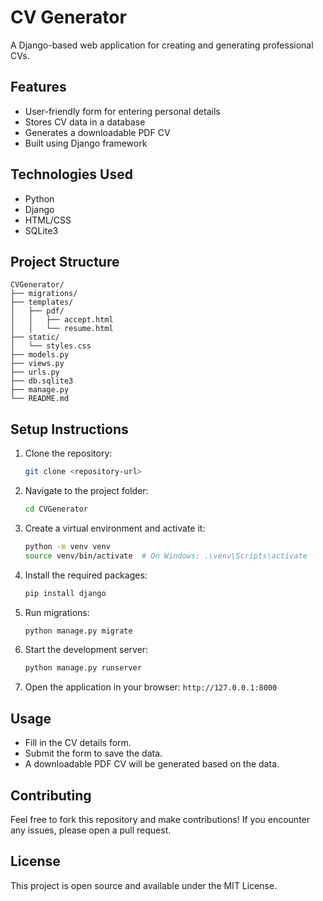 # CV Generator

A Django-based web application for creating and generating professional CVs.

## Features
- User-friendly form for entering personal details
- Stores CV data in a database
- Generates a downloadable PDF CV
- Built using Django framework

## Technologies Used
- Python
- Django
- HTML/CSS
- SQLite3

## Project Structure
```
CVGenerator/
├── migrations/
├── templates/
│   ├── pdf/
│   │   ├── accept.html
│   │   └── resume.html
├── static/
│   └── styles.css
├── models.py
├── views.py
├── urls.py
├── db.sqlite3
├── manage.py
└── README.md
```

## Setup Instructions
1. Clone the repository:
   ```bash
   git clone <repository-url>
   ```
2. Navigate to the project folder:
   ```bash
   cd CVGenerator
   ```
3. Create a virtual environment and activate it:
   ```bash
   python -m venv venv
   source venv/bin/activate  # On Windows: .\venv\Scripts\activate
   ```
4. Install the required packages:
   ```bash
   pip install django
   ```
5. Run migrations:
   ```bash
   python manage.py migrate
   ```
6. Start the development server:
   ```bash
   python manage.py runserver
   ```
7. Open the application in your browser: `http://127.0.0.1:8000`

## Usage
- Fill in the CV details form.
- Submit the form to save the data.
- A downloadable PDF CV will be generated based on the data.

## Contributing
Feel free to fork this repository and make contributions! If you encounter any issues, please open a pull request.

## License
This project is open source and available under the MIT License.
